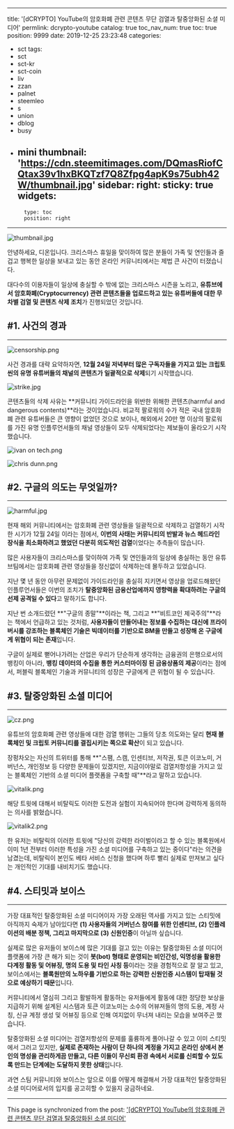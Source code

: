 
---
title: '[dCRYPTO] YouTube의 암호화폐 관련 콘텐츠 무단 검열과 탈중앙화된 소셜 미디어'
permlink: dcrypto-youtube
catalog: true
toc_nav_num: true
toc: true
position: 9999
date: 2019-12-25 23:23:48
categories:
- sct
tags:
- sct
- sct-kr
- sct-coin
- liv
- zzan
- palnet
- steemleo
- s
- union
- dblog
- busy
- mini
thumbnail: 'https://cdn.steemitimages.com/DQmasRiofCQtax39v1hxBKQTzf7Q8Zfpg4apK9s75ubh42W/thumbnail.jpg'
sidebar:
    right:
        sticky: true
widgets:
    -
        type: toc
        position: right
---


![thumbnail.jpg](https://cdn.steemitimages.com/DQmasRiofCQtax39v1hxBKQTzf7Q8Zfpg4apK9s75ubh42W/thumbnail.jpg)

안녕하세요, 디온입니다. 크리스마스 휴일을 맞이하여 많은 분들이 가족 및 연인들과 즐겁고 행복한 일상을 보내고 있는 동안 온라인 커뮤니티에서는 제법 큰 사건이 터졌습니다.

대다수의 이용자들이 일상에 충실할 수 밖에 없는 크리스마스 시즌을 노리고, **유튜브에서 암호화폐(Cryptocurrency) 관련 콘텐츠들을 업로드하고 있는 유튜버들에 대한 무차별 검열 및 콘텐츠 삭제 조치**가 진행되었던 것입니다.

## #1. 사건의 경과
---
![censorship.png](https://cdn.steemitimages.com/DQmThqtT779xUQJGaMeoZFPtcXHx8B13h9mPUAwAdbfePA7/censorship.png)

사건 경과를 대략 요약하자면, **12월 24일 저녁부터 많은 구독자들을 가지고 있는 크립토씬의 유명 유튜버들의 채널의 콘텐츠가 일괄적으로 삭제**되기 시작했습니다.

![strike.jpg](https://cdn.steemitimages.com/DQmRFbVATivcDEmAwSYr3rVQojQoEdTtMNCF3qyRJYRHGjX/strike.jpg)

콘텐츠들의 삭제 사유는 **커뮤니티 가이드라인을 위반한 위해한 콘텐츠(harmful and dangerous contents)**라는 것이었습니다. 비교적 팔로워의 수가 적은 국내 암호화폐 관련 유튜버들은 큰 영향이 없었던 것으로 보이나, 해외에서 20만 명 이상의 팔로워를 가진 유명 인플루언서들의 채널 영상들이 모두 삭제되었다는 제보들이 올라오기 시작했습니다. 


![ivan on tech.png](https://cdn.steemitimages.com/DQmdQgt5ArGvXmyrpQx2GPKZVccXJM4u4Dzr1F8oTKmVfsT/ivan%20on%20tech.png)


![chris dunn.png](https://cdn.steemitimages.com/DQmSE5AvjiycfACYnSitbzCQX7GczDD9N1V7TwdNbNd9wbo/chris%20dunn.png)


## #2. 구글의 의도는 무엇일까?
---
![harmful.jpg](https://cdn.steemitimages.com/DQmR5rNZLpCze36iS1kU9aayyPurAFXF94APLdWEgGwRPkS/harmful.jpg)

현재 해외 커뮤니티에서는 암호화폐 관련 영상들을 일괄적으로 삭제하고 검열하기 시작한 시기가 12월 24일 이라는 점에서, **이번의 사태는 커뮤니티의 반발과 뉴스 헤드라인 장식을 최소화하려고 했었던 다분히 의도적인 검열**이었다는 추측들이 많습니다. 

많은 사용자들이 크리스마스를 맞이하여 가족 및 연인들과의 일상에 충실하는 동안 유튜브팀에서는 암호화폐 관련 영상들을 정신없이 삭제하는데 몰두하고 있었습니다.

지난 몇 년 동안 아무런 문제없이 가이드라인을 충실히 지키면서 영상을 업로드해왔던 인플루언서들은 이번의 조치가 **탈중앙화된 금융산업에까지 영향력을 확대하려는 구글의 선제 공격일 수 있다**고 말하기도 합니다.

지난 번 소개드렸던 **"구글의 종말"**이라는 책, 그리고 **"비트코인 제국주의"**라는 책에서 언급하고 있는 것처럼, **사용자들이 만들어내는 정보를 수집하는 대신에 프라이버시를 강조하는 블록체인 기술은 빅데이터를 기반으로 BM을 만들고 성장해 온 구글에게 위협이 되는 존재**입니다.

구글이 실제로 뻗어나가려는 산업은 우리가 단순하게 생각하는 금융권의 은행으로서의 뱅킹이 아니라, **뱅킹 데이터의 수집을 통한 커스터마이징 된 금융상품의 제공**이라는 점에서, 퍼블릭 블록체인 기술과 커뮤니티의 성장은 구글에게 큰 위협이 될 수 있습니다.

## #3. 탈중앙화된 소셜 미디어
---

![cz.png](https://cdn.steemitimages.com/DQmTyvheMjrhNCA2rWtxBdFJ83owJiSeSMuiZT14aM4bvtY/cz.png)

유튜브의 암호화폐 관련 영상들에 대한 검열 행위는 그들의 당초 의도와는 달리 **현재 블록체인 및 크립토 커뮤니티를 결집시키는 쪽으로 확산**이 되고 있습니다. 

장펑차오는 자신의 트위터를 통해 **"스팸, 스캠, 인센티브, 저작권, 토큰 이코노미, 거버넌스, 개인정보 등 다양한 문제들이 있겠지만, 지금이야말로 검열저항성을 가지고 있는 블록체인 기반의 소셜 미디어 플랫폼을 구축할 때"**라고 말하고 있습니다.

![vitalik.png](https://cdn.steemitimages.com/DQmVbp8D5RVMgVCSBtP6CkZhaFVWfxKpbw3PxMEXdEphiWu/vitalik.png)

해당 트윗에 대해서 비탈릭도 이러한 도전과 실험이 지속되어야 한다며 강력하게 동의하는 의사를 밝혔습니다.

![vitalik2.png](https://cdn.steemitimages.com/DQma7eNYJF4dACBkTbDm9Dc2fus8nx9y3fcUN6a3nUofRTD/vitalik2.png)

한 유저는 비탈릭의 이러한 트윗에 "당신의 강력한 라이벌이라고 할 수 있는 블록원에서 이미 1년 전부터 이러한 특성을 가진 소셜 미디어를 구축하고 있는 중이다"라는 의견을 남겼는데, 비탈릭이 본인도 베타 서비스 신청을 했다며 하루 빨리 실제로 만져보고 싶다는 개인적인 기대를 내비치기도 했습니다.

## #4. 스티밋과 보이스
---

가장 대표적인 탈중앙화된 소셜 미디어이자 가장 오래된 역사를 가지고 있는 스티밋에 아직까지 숙제가 남아있다면 **(1) 사용자들의 거버넌스 참여를 위한 인센티브, (2) 인플레이션의 배분 정책, 그리고 마지막으로 (3) 신원인증**이 아닐까 싶습니다.

실제로 많은 유저들이 보이스에 많은 기대를 걸고 있는 이유는 탈중앙화된 소셜 미디어 플랫폼에 가장 큰 해가 되는 것이 **봇(bot) 형태로 운영되는 비인간성, 익명성을 활용한 다계정 활동 및 어뷰징, 명의 도용 및 타인 사칭 등**이라는 것을 경험적으로 잘 알고 있고, 보이스에서는 **블록원만의 노하우를 기반으로 하는 강력한 신원인증 시스템이 탑재될 것으로 예상하기 때문**입니다.

커뮤니티에서 열심히 그리고 활발하게 활동하는 유저들에게 활동에 대한 정당한 보상을 지급하기 위해 설계된 시스템과 토큰 이코노미는 소수의 어뷰져들의 명의 도용, 계정 사칭, 신규 계정 생성 및 어뷰징 등으로 인해 여지없이 무너져 내리는 모습을 보여주곤 했습니다. 

탈중앙화된 소셜 미디어는 검열저항성의 문제를 훌륭하게 풀어나갈 수 있고 이미 스티밋에서 그러고 있지만, **실제로 존재하는 사람이 단 하나의 계정을 가지고 온라인 상에서 본인의 명성을 관리하게끔 만들고, 다른 이들이 무신뢰 환경 속에서 서로를 신뢰할 수 있도록 만드는 단계에는 도달하지 못한 상태**입니다.

과연 스팀 커뮤니티와 보이스는 앞으로 이를 어떻게 해결해서 가장 대표적인 탈중앙화된 소셜 미디어로서의 입지를 공고히할 수 있을지 궁금하네요.

- - -

This page is synchronized from the post: ['[dCRYPTO] YouTube의 암호화폐 관련 콘텐츠 무단 검열과 탈중앙화된 소셜 미디어'](https://steemit.com/@donekim/dcrypto-youtube)
